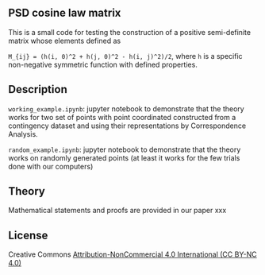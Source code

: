 ## PSD cosine law matrix
This is a small code for testing the construction of a positive semi-definite matrix whose elements defined as 

`M_{ij} = (h(i, 0)^2 + h(j, 0)^2 - h(i, j)^2)/2`, where `h` is a specific non-negative symmetric function with defined properties.

## Description
`working_example.ipynb`: jupyter notebook to demonstrate that the theory works for two set of points with point coordinated constructed from a contingency dataset and using their representations by Correspondence Analysis.

`random_example.ipynb`: jupyter notebook to demonstrate that the theory works on randomly generated points (at least it works for the few trials done with our computers)

## Theory
Mathematical statements and proofs are provided in our paper xxx 

## License
Creative Commons [Attribution-NonCommercial 4.0 International (CC BY-NC 4.0)](https://creativecommons.org/licenses/by-nc/4.0/)
